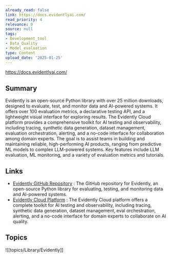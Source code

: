```yaml
---
already_read: false
link: https://docs.evidentlyai.com/
read_priority: 4
relevance: 0
source: null
tags:
- Development_tool
- Data_Quality
- Model_evaluation
type: Content
upload_date: '2025-01-25'
---
```


https://docs.evidentlyai.com/
## Summary

Evidently is an open-source Python library with over 25 million downloads, designed to evaluate, test, and monitor data and AI-powered systems. It offers over 100 evaluation metrics, a declarative testing API, and a lightweight visual interface for exploring results. The Evidently Cloud platform provides a comprehensive toolkit for AI testing and observability, including tracing, synthetic data generation, dataset management, evaluation orchestration, alerting, and a no-code interface for collaboration among domain experts. The goal is to assist teams in building and maintaining reliable, high-performing AI products, ranging from predictive ML models to complex LLM-powered systems. Key features include LLM evaluation, ML monitoring, and a variety of evaluation metrics and tutorials.
## Links

- [Evidently GitHub Repository](https://github.com/evidentlyai/evidently) : The GitHub repository for Evidently, an open-source Python library for evaluating, testing, and monitoring data and AI-powered systems.
- [Evidently Cloud Platform](https://app.evidently.cloud/) : The Evidently Cloud platform offers a complete toolkit for AI testing and observability, including tracing, synthetic data generation, dataset management, eval orchestration, alerting, and a no-code interface for domain experts to collaborate on AI quality.

## Topics

![[topics/Library/Evidently]]